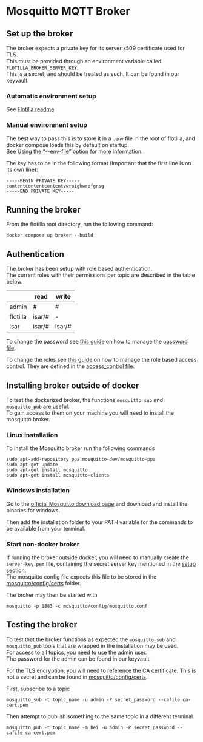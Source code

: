 # Mosquitto MQTT Broker

## Set up the broker

The broker expects a private key for its server x509 certificate used for TLS.  
This must be provided through an environment variable called `FLOTILLA_BROKER_SERVER_KEY`.  
This is a secret, and should be treated as such. It can be found in our keyvault.

### Automatic environment setup

See [Flotilla readme](../README.md#automatic-environment-setup)

### Manual environment setup

The best way to pass this is to store it in a `.env` file in the root of flotilla, and docker compose loads this by default on startup.  
See [Using the “--env-file” option](https://docs.docker.com/compose/environment-variables/#using-the---env-file--option) for more information.

The key has to be in the following format (Important that the first line is on its own line):

```
-----BEGIN PRIVATE KEY-----
contentcontentcontentvwroighwrofgnsg
-----END PRIVATE KEY-----
```

## Running the broker

From the flotilla root directory, run the following command:

```
docker compose up broker --build
```

## Authentication

The broker has been setup with role based authentication.  
The current roles with their permissions per topic are described in the table below.

|          | read   | write  |
| -------- | ------ | ------ |
| admin    | #      | #      |
| flotilla | isar/# | -      |
| isar     | isar/# | isar/# |

To change the password see [this guide](https://mosquitto.org/documentation/authentication-methods/)
on how to manage the [password file](./mosquitto/config/passwd_file).

To change the roles see [this guide]()
on how to manage the role based access control.
They are defined in the [access_control file](./mosquitto/config/access_control).

## Installing broker outside of docker

To test the dockerized broker, the functions `mosquitto_sub` and `mosquitto_pub` are useful.  
To gain access to them on your machine you will need to install the mosquitto broker.

### Linux installation

To install the Mosquitto broker run the following commands

```
sudo apt-add-repository ppa:mosquitto-dev/mosquitto-ppa
sudo apt-get update
sudo apt-get install mosquitto
sudo apt-get install mosquitto-clients
```

### Windows installation

Go to the [official Mosquitto download page](https://mosquitto.org/download/) and download and install the
binaries for windows.

Then add the installation folder to your PATH variable for the commands to be available from your terminal.

### Start non-docker broker

If running the broker outside docker, you will need to manually create the `server-key.pem` file, containing the secret server key
mentioned in the [setup section](#set-up-the-broker).  
The mosquitto config file expects this file to be stored in the [mosquitto/config/certs](./mosquitto/config/certs) folder.

The broker may then be started with

```
mosquitto -p 1883 -c mosquitto/config/mosquitto.conf
```

## Testing the broker

To test that the broker functions as expected the `mosquitto_sub` and `mosquitto_pub` tools that are wrapped in the installation may be used.  
For access to all topics, you need to use the admin user.  
The password for the admin can be found in our keyvault.

For the TLS encryption, you will need to reference the CA certificate. This is not a secret and can be found in [mosquitto/config/certs](./mosquitto/config/certs).

First, subscribe to a topic

```
mosquitto_sub -t topic_name -u admin -P secret_password --cafile ca-cert.pem
```

Then attempt to publish something to the same topic in a different terminal

```
mosquitto_pub -t topic_name -m hei -u admin -P secret_password --cafile ca-cert.pem
```

